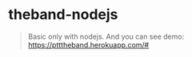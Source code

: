 # theband-nodejs

>Basic only with nodejs. And you can see demo: https://ptttheband.herokuapp.com/#
